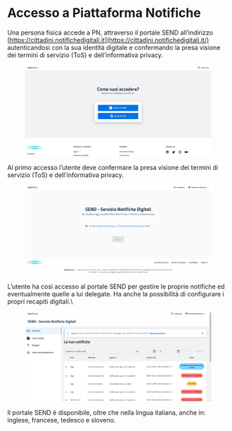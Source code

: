 # Accesso a Piattaforma Notifiche

Una persona fisica accede a PN, attraverso il portale SEND all’indirizzo [https://cittadini.notifichedigitali.it](https://cittadini.notifichedigitali.it/) autenticandosi con la sua identità digitale e confermando la presa visione dei termini di servizio (ToS) e dell’informativa privacy.

<figure><img src="../../../.gitbook/assets/image (98).png" alt=""><figcaption></figcaption></figure>

Al primo accesso l’utente deve confermare la presa visione dei termini di servizio (ToS) e dell’informativa privacy.

<figure><img src="../../../.gitbook/assets/image (10).png" alt=""><figcaption></figcaption></figure>

&#x20;

L’utente ha così accesso al portale SEND per gestire le proprie notifiche ed eventualmente quelle a lui delegate. Ha anche la possibilità di configurare i propri recapiti digitali.\


<figure><img src="../../../.gitbook/assets/image (4).png" alt=""><figcaption></figcaption></figure>

Il portale SEND è disponibile, oltre che nella lingua italiana, anche in: inglese, francese, tedesco e sloveno.
